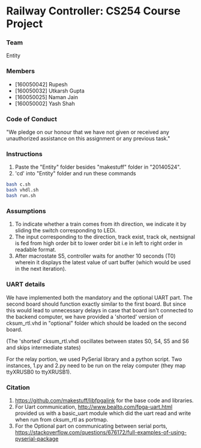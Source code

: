 # Railway Controller: CS254 Course Project

### Team 
Entity

### Members  
* [160050042] Rupesh
* [160050032] Utkarsh Gupta
* [160050025] Naman Jain
* [160050002] Yash Shah

### Code of Conduct
"We pledge on our honour that we have not given or received any unauthorized assistance on this assignment or any previous task."

### Instructions
1. Paste the "Entity" folder besides "makestuff" folder in "20140524".
2. 'cd' into "Entity" folder and run these commands
```bash
bash c.sh
bash vhdl.sh
bash run.sh
```

### Assumptions
1. To indicate whether a train comes from ith direction, we indicate it by sliding the switch corresponding to LEDi.
2. The input corresponding to the direction, track exist, track ok, nextsignal is fed from high order bit to lower order bit i.e in left to right order in readable format.
3. After macrostate S5, controller waits for another 10 seconds (T0) wherein it displays the latest value of uart buffer (which would be used in the next iteration).


### UART details
We have implemented both the mandatory and the optional UART part. 
The second board should function exactly similar to the first board. But since this would lead to unnecessary delays in case that board isn't connected to the backend computer, we have provided a 'shorted' version of cksum_rtl.vhd in "optional" folder which should be loaded on the second board.

(The 'shorted' cksum_rtl.vhdl oscillates between states S0, S4, S5 and S6 and skips intermediate states)

For the relay portion, we used PySerial library and a python script. Two instances, 1.py and 2.py need to be run on the relay computer (they map ttyXRUSB0 to ttyXRUSB1).

### Citation
1. https://github.com/makestuff/libfpgalink for the base code and libraries.
2. For Uart communication, http://www.bealto.com/fpga-uart.html provided us with a basic_uart module which did the uart read and write when run from cksum_rtl as portmap.
3. For the Optional part on communicating between serial ports, https://stackoverflow.com/questions/676172/full-examples-of-using-pyserial-package
